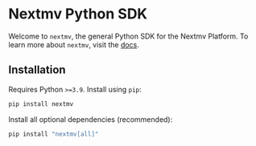 # Nextmv Python SDK

Welcome to `nextmv`, the general Python SDK for the Nextmv Platform. To learn
more about `nextmv`, visit the [docs][docs].

## Installation

Requires Python `>=3.9`. Install using `pip`:

```bash
pip install nextmv
```

Install all optional dependencies (recommended):

```bash
pip install "nextmv[all]"
```

[docs]: https://nextmv.io/docs/python-sdks/nextmv/installation
